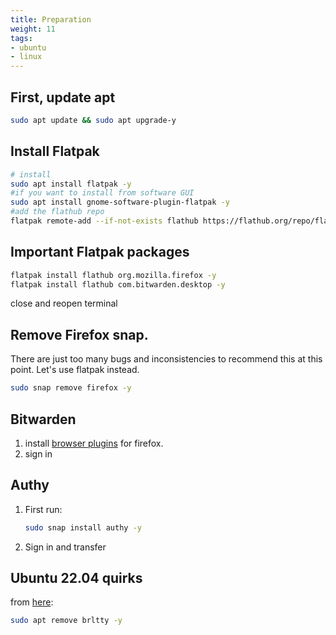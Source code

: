 ```yaml
---
title: Preparation
weight: 11
tags:
- ubuntu
- linux
---
```


## First, update apt

```bash
sudo apt update && sudo apt upgrade-y
```

## Install Flatpak

```bash
# install
sudo apt install flatpak -y
#if you want to install from software GUI
sudo apt install gnome-software-plugin-flatpak -y
#add the flathub repo
flatpak remote-add --if-not-exists flathub https://flathub.org/repo/flathub.flatpakrepo
```

## Important Flatpak packages

```bash
flatpak install flathub org.mozilla.firefox -y
flatpak install flathub com.bitwarden.desktop -y
```

close and reopen terminal

## Remove Firefox snap.

There are just too many bugs and inconsistencies to recommend this at this point.  Let's use flatpak instead.

```bash
sudo snap remove firefox -y
```

## Bitwarden

1. install [browser plugins](https://bitwarden.com/download/) for firefox.
1. sign in

## Authy

1. First run:

    ```bash
    sudo snap install authy -y
    ```

1. Sign in and transfer


## Ubuntu 22.04 quirks

from [here](https://unix.stackexchange.com/questions/696001/dev-ttyusb0-is-available-but-after-try-to-call-its-gone):


```bash
sudo apt remove brltty -y
```

